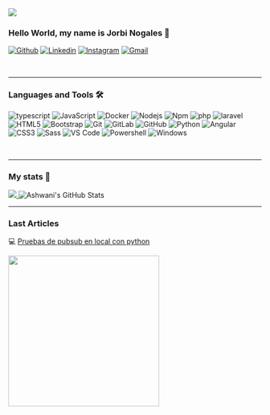 <img src="https://media.licdn.com/dms/image/D5616AQH57dNf5_JbPg/profile-displaybackgroundimage-shrink_350_1400/0/1701225090852?e=1707955200&v=beta&t=rAcavGMCq2GBzk683NPFrsZoDQCgwodPKlioA4nh8G8"/>

### Hello World, my name is Jorbi Nogales 👋
[![Github](https://img.shields.io/badge/-Github-000?style=flat&logo=Github&logoColor=white)](https://github.com/jorbinogales)
[![Linkedin](https://img.shields.io/badge/-LinkedIn-blue?style=flat&logo=Linkedin&logoColor=white)](https://www.linkedin.com/in/jorbi-nogales/)
[![Instagram](https://img.shields.io/badge/-Instagram-c13584?style=flat&labelColor=c13584&logo=instagram&logoColor=white)](https://www.instagram.com/jorbinogales/)
[![Gmail](https://img.shields.io/badge/-Gmail-c14438?style=flat&logo=Gmail&logoColor=white)](mailto:jorbinogales@gmail.com)

<br/>

---

### Languages and Tools 🛠 

![typescript](http://img.shields.io/badge/-Typescript-0078D6?style=flat-square&logo=typescript&logoColor=ffffff)
![JavaScript](https://img.shields.io/badge/-JavaScript-%23F7DF1C?style=flat-square&logo=javascript&logoColor=000000&labelColor=%23F7DF1C&color=%23FFCE5A)
![Docker](http://img.shields.io/badge/-Docker-0078D6?style=flat-square&logo=docker&logoColor=ffffff)
![Nodejs](https://img.shields.io/badge/-Nodejs-339933?style=flat-square&logo=Node.js&logoColor=ffffff)
![Npm](https://img.shields.io/badge/-npm-CB3837?style=flat-square&logo=npm)
![php](http://img.shields.io/badge/-php-0078D6?style=flat-square&logo=php&logoColor=ffffff)
![laravel](http://img.shields.io/badge/-laravel-0078D6?style=flat-square&logo=laravel&logoColor=ffffff)
![HTML5](https://img.shields.io/badge/-HTML5-%23E44D27?style=flat-square&logo=html5&logoColor=ffffff)
![Bootstrap](https://img.shields.io/badge/-Bootstrap-563D7C?style=flat-square&logo=Bootstrap)
![Git](https://img.shields.io/badge/-Git-%23F05032?style=flat-square&logo=git&logoColor=%23ffffff)
![GitLab](https://img.shields.io/badge/-GitLab-FCA121?style=flat-square&logo=gitlab)
![GitHub](https://img.shields.io/badge/-GitHub-181717?style=flat-square&logo=github)
![Python](http://img.shields.io/badge/-Python-3776AB?style=flat-square&logo=python&logoColor=ffffff)
![Angular](https://img.shields.io/badge/-Angular-CB3837?style=flat-square&logo=angular&logoColor=ffffff)
![CSS3](https://img.shields.io/badge/-CSS3-%231572B6?style=flat-square&logo=css3)
![Sass](https://img.shields.io/badge/-Sass-%23CC6699?style=flat-square&logo=sass&logoColor=ffffff)
![VS Code](http://img.shields.io/badge/-VS%20Code-007ACC?style=flat-square&logo=visual-studio-code&logoColor=ffffff)
![Powershell](http://img.shields.io/badge/-Powershell-5391FE?style=flat-square&logo=powershell&logoColor=ffffff)
![Windows](http://img.shields.io/badge/-Windows-0078D6?style=flat-square&logo=windows&logoColor=ffffff)

<br/>

---

### My stats 🔢 

<a href="https://github.com/jorbinogales">
  <img src="https://github-readme-stats.vercel.app/api/top-langs/?username=jorbinogales&theme=radical&hide=glsl,python&layout=compact" />
</a>

<img src="https://github-readme-stats.vercel.app/api?username=jorbinogales&&show_icons=true&theme=radical&line_height=27&v=5&layout=compact" alt="Ashwani's GitHub Stats"  />
<br/>

---

### Last Articles 

💻 [Pruebas de pubsub en local con python](https://jorbinogales.com/index.php/2023/12/16/conectar-python-con-pub-sub-en-local/)


[<img src="https://jorbinogales.com/wp-content/uploads/2023/12/Sin-titulo-26-e1702742270700.png" width="300">](https://jorbinogales.com/conectar-python-con-pub-sub-en-local/)
